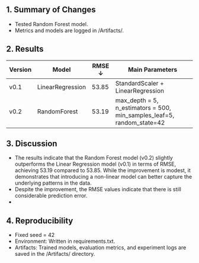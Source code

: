 ## 1. Summary of Changes

- Tested Random Forest model.    
- Metrics and models are logged in /Artifacts/.      

## 2. Results

| Version | Model            | RMSE ↓ | Main Parameters                                                        |  
|-------|------------------|--------|------------------------------------------------------------------------|  
| v0.1  | LinearRegression | 53.85  | StandardScaler + LinearRegression                                      |  
| v0.2  | RandomForest     | 53.19  | max_depth = 5, n_estimators = 500, min_samples_leaf=5, random_state=42 | 

## 3. Discussion

- The results indicate that the Random Forest model (v0.2) slightly outperforms the Linear Regression model (v0.1) in terms of RMSE, achieving 53.19 compared to 53.85. While the improvement is modest, it demonstrates that introducing a non-linear model can better capture the underlying patterns in the data.
- Despite the improvement, the RMSE values indicate that there is still considerable prediction error.  
- 
## 4. Reproducibility

- Fixed seed = 42
- Environment: Written in requirements.txt.  
- Artifacts: Trained models, evaluation metrics, and experiment logs are saved in the /Artifacts/ directory.  

